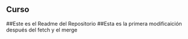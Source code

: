 ## Curso
##Este es el Readme del Repositorio
##Esta es la primera modificaición después del fetch y el merge

